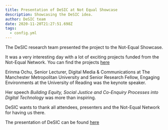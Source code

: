 ```yaml
---
title: Presentation of DeSIC at Not Equal Showcase
description: Showcasing the DeSIC idea.
author: DeSIC team
date: 2020-11-20T21:27:51.698Z
tags:
  - config.yml
---
```

The DeSIC research team presented the project to the Not-Equal Showcase.

It was a very interesting day with a lot of exciting projects funded from the Not-Equal Network.
You can find the projects [here](https://not-equal.tech/not-equal-funds-seven-new-projects-to-tackle-critical-issues-around-technology-and-social-justice/) 

Erinma Ochu, Senior Lecturer, Digital Media & Communications at The Manchester Metropolitan University and Senior Research Fellow, Engaging Environments at the University of Reading was the keynote speaker.

Her speech _Building Equity, Social Justice and Co-Enquiry Processes into Digital Technology_ was more than inspiring.

DeSIC wants to thank all attendees, presenters and the Not-Equal Network for having us there.

The presentation of DeSIC can be found [here](https://desic-presentation.netlify.app)
